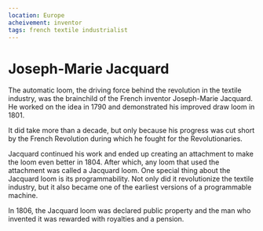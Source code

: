 ```yaml
---
location: Europe
acheivement: inventor
tags: french textile industrialist
---
```


# Joseph-Marie Jacquard

The automatic loom, the driving force behind the revolution in the textile industry, was the brainchild of the French inventor Joseph-Marie Jacquard. He worked on the idea in 1790 and demonstrated his improved draw loom in 1801. 

It did take more than a decade, but only because his progress was cut short by the French Revolution during which he fought for the Revolutionaries.

Jacquard continued his work and ended up creating an attachment to make the loom even better in 1804. After which, any loom that used the attachment was called a Jacquard loom. One special thing about the Jacquard loom is its programmability. Not only did it revolutionize the textile industry, but it also became one of the earliest versions of a programmable machine. 

In 1806, the Jacquard loom was declared public property and the man who invented it was rewarded with royalties and a pension.